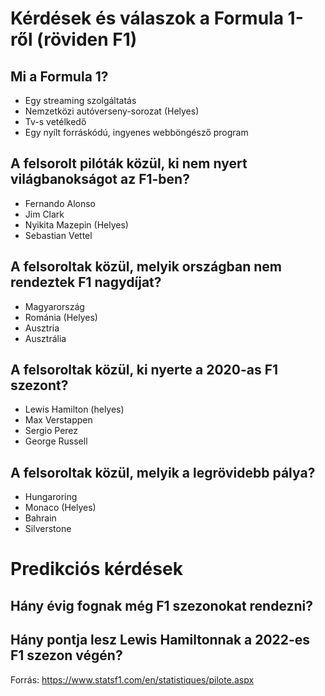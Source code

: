 # Kérdések és válaszok a Formula 1-ről (röviden F1)

## Mi a Formula 1?
- Egy streaming szolgáltatás
- Nemzetközi autóverseny-sorozat (Helyes)
- Tv-s vetélkedő
- Egy nyílt forráskódú, ingyenes webböngésző program 

## A felsorolt pilóták közül, ki nem nyert világbanokságot az F1-ben?
- Fernando Alonso
- Jim Clark
- Nyikita Mazepin (Helyes)
- Sebastian Vettel
## A felsoroltak közül, melyik országban nem rendeztek F1 nagydíjat?
- Magyarország
- Románia (Helyes)
- Ausztria
- Ausztrália

## A felsoroltak közül, ki nyerte a 2020-as F1 szezont?
- Lewis Hamilton (helyes)
- Max Verstappen
- Sergio Perez
- George Russell

## A felsoroltak közül, melyik a legrövidebb pálya?
- Hungaroring
- Monaco (Helyes)
- Bahrain
- Silverstone

# Predikciós kérdések

## Hány évig fognak még F1 szezonokat rendezni?

## Hány pontja lesz Lewis Hamiltonnak a 2022-es F1 szezon végén?



Forrás: https://www.statsf1.com/en/statistiques/pilote.aspx
